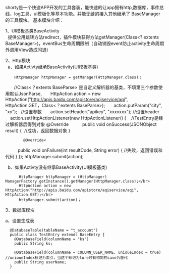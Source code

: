   shorty是一个快速APP开发的工具套装，能快速的让app拥有http,数据库，事件总线，log工具，ui模板化等基本功能。并能无缝的接入其他继承了 BaseManager 的工具模块。
  基本模块介绍：

  1、UI模板基类BaseActivity</br>
    提供公用跳转方法redirect，插件模块获得方法getManager(Class<? extents BaseManager>)，eventBus生命周期限制（自动销毁event防止activity生命周期外调用View造成闪退）
    
  2、Http模块</br>
    a、如果Activty继承BaseActivity(UI模板基类)</br>
        
        HttpManager httpManager = getManager(HttpManager.class)；
        //Class<？extents BaseParse> 是自定义解析器的基类，不填第三个参数使用默认JsonParse, 
        HttpAction action = new HttpAction("http://apis.baidu.com/apistore/aqiservice/aqi", HttpAction.GET，Class<？extents BaseParse>);
        action.putParam("city", "xx");   //设置参数
        action.setHeader("apikey", "xxxxxxx"); //设置header
        action.setHttpActionListener(new HttpActionListener<TestEntry>() {    //TestEntry是经过解析器后得到对象
            @Override
            public void onSuccess(JSONObject result) {  //成功，返回数据对象
            }
                                         
            @Override<
            public void onFailure(int resultCode, String error) { //失败，返回错误和代码
            }
        });
        httpManager.submit(action);

    b、如果Activty没有继承BaseActivity(UI模板基类)</br>

          HttpManager httpManager = (HttpManager) ManagerFactory.getInstance().getManager(HttpManager.class);</br>
          HttpAction action = new HttpAction("http://apis.baidu.com/apistore/aqiservice/aqi", HttpAction.GET);</br>
          httpManager.submit(action)；

  3、数据库模块</br>
    <p>
     a、设置生成表

      @DatabaseTable(tableName = "t_account")
      public class TestEntry extends BaseEntry {
        @DatabaseField(columnName = "ks")
        public String ks;
   
        @DatabaseField(columnName = COLUMN_USER_NAME, unioueIndex = true)  //unioueIndex标记为索引，当这个标记为ture时有相同的save为替代
        public String userName;
      }
   
  </p>
